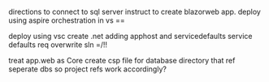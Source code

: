 directions to connect to sql server instruct to create blazorweb app. 
deploy using aspire orchestration in vs ==

deploy using vsc create .net
adding apphost and servicedefaults
service defaults req overwrite sln
=/!!

treat app.web as Core
create csp file for database directory that ref seperate dbs so project refs work accordingly?

